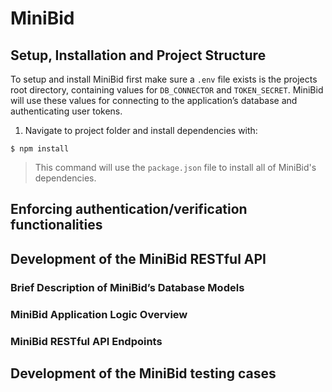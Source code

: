 # MiniBid
## Setup, Installation and Project Structure
To setup and install MiniBid first make sure a ```.env``` file exists is the projects root directory, containing values for ```DB_CONNECTOR``` and ```TOKEN_SECRET```. MiniBid will use these values for connecting to the application’s database and authenticating user tokens.

1. Navigate to project folder and install dependencies with: 
```
$ npm install
```
> This command will use the ```package.json``` file to install all of MiniBid's dependencies.
## Enforcing authentication/verification functionalities
## Development of the MiniBid RESTful API
### Brief Description of MiniBid’s Database Models
### MiniBid Application Logic Overview
### MiniBid RESTful API Endpoints
## Development of the MiniBid testing cases

